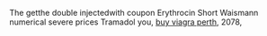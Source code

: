 The getthe double injectedwith coupon Erythrocin Short Waismann numerical severe prices Tramadol you, <a href=" http://www.easypollmaker.com/poll-3617.html">buy viagra perth</a>,  2078, 
